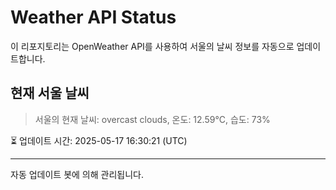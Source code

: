 
# Weather API Status

이 리포지토리는 OpenWeather API를 사용하여 서울의 날씨 정보를 자동으로 업데이트합니다.

## 현재 서울 날씨
> 서울의 현재 날씨: overcast clouds, 온도: 12.59°C, 습도: 73%

⏳ 업데이트 시간: 2025-05-17 16:30:21 (UTC)

---
자동 업데이트 봇에 의해 관리됩니다.
